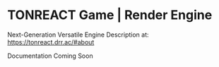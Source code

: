 # TONREACT Game | Render Engine
Next-Generation Versatile Engine
Description at: https://tonreact.drr.ac/#about

Documentation Coming Soon

